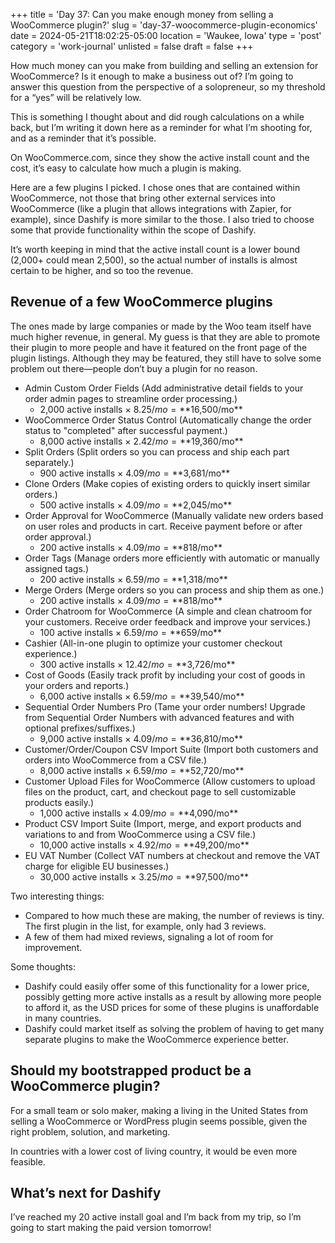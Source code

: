 +++
title = 'Day 37: Can you make enough money from selling a WooCommerce plugin?'
slug = 'day-37-woocommerce-plugin-economics'
date = 2024-05-21T18:02:25-05:00
location = 'Waukee, Iowa'
type = 'post'
category = 'work-journal'
unlisted = false
draft = false
+++

How much money can you make from building and selling an extension for WooCommerce? Is it enough to make a business out of? I’m going to answer this question from the perspective of a solopreneur, so my threshold for a “yes” will be relatively low.

This is something I thought about and did rough calculations on a while back, but I’m writing it down here as a reminder for what I’m shooting for, and as a reminder that it’s possible.

On WooCommerce.com, since they show the active install count and the cost, it’s easy to calculate how much a plugin is making.

Here are a few plugins I picked. I chose ones that are contained within WooCommerce, not those that bring other external services into WooCommerce (like a plugin that allows integrations with Zapier, for example), since Dashify is more similar to the those. I also tried to choose some that provide functionality within the scope of Dashify.

It’s worth keeping in mind that the active install count is a lower bound (2,000+ could mean 2,500), so the actual number of installs is almost certain to be higher, and so too the revenue.

## Revenue of a few WooCommerce plugins

The ones made by large companies or made by the Woo team itself have much higher revenue, in general. My guess is that they are able to promote their plugin to more people and have it featured on the front page of the plugin listings. Although they may be featured, they still have to solve some problem out there—people don’t buy a plugin for no reason.

- Admin Custom Order Fields (Add administrative detail fields to your order admin pages to streamline order processing.)
  -  2,000 active installs × $8.25/mo = **$16,500/mo**
- WooCommerce Order Status Control (Automatically change the order status to "completed" after successful payment.)
  - 8,000 active installs × $2.42/mo = **$19,360/mo**
- Split Orders (Split orders so you can process and ship each part separately.)
  - 900 active installs × $4.09/mo = **$3,681/mo**
- Clone Orders (Make copies of existing orders to quickly insert similar orders.)
  - 500 active installs × $4.09/mo = **$2,045/mo**
- Order Approval for WooCommerce (Manually validate new orders based on user roles and products in cart. Receive payment before or after order approval.)
  - 200 active installs × $4.09/mo = **$818/mo**
- Order Tags (Manage orders more efficiently with automatic or manually assigned tags.)
  - 200 active installs × $6.59/mo = **$1,318/mo**
- Merge Orders (Merge orders so you can process and ship them as one.)
  - 200 active installs × $4.09/mo = **$818/mo**
- Order Chatroom for WooCommerce (A simple and clean chatroom for your customers. Receive order feedback and improve your services.)
  - 100 active installs × $6.59/mo = **$659/mo**
- Cashier (All-in-one plugin to optimize your customer checkout experience.)
  - 300 active installs × $12.42/mo = **$3,726/mo**
- Cost of Goods (Easily track profit by including your cost of goods in your orders and reports.)
  - 6,000 active installs × $6.59/mo = **$39,540/mo**
- Sequential Order Numbers Pro (Tame your order numbers! Upgrade from Sequential Order Numbers with advanced features and with optional prefixes/suffixes.)
  - 9,000 active installs × $4.09/mo = **$36,810/mo**
- Customer/Order/Coupon CSV Import Suite (Import both customers and orders into WooCommerce from a CSV file.)
  - 8,000 active installs × $6.59/mo = **$52,720/mo**
- Customer Upload Files for WooCommerce (Allow customers to upload files on the product, cart, and checkout page to sell customizable products easily.)
  - 1,000 active installs × $4.09/mo = **$4,090/mo**
- Product CSV Import Suite (Import, merge, and export products and variations to and from WooCommerce using a CSV file.)
  - 10,000 active installs × $4.92/mo = **$49,200/mo**
- EU VAT Number (Collect VAT numbers at checkout and remove the VAT charge for eligible EU businesses.)
  - 30,000 active installs × $3.25/mo = **$97,500/mo**

Two interesting things:

- Compared to how much these are making, the number of reviews is tiny. The first plugin in the list, for example, only had 3 reviews.
- A few of them had mixed reviews, signaling a lot of room for improvement.

Some thoughts:

- Dashify could easily offer some of this functionality for a lower price, possibly getting more active installs as a result by allowing more people to afford it, as the USD prices for some of these plugins is unaffordable in many countries.
- Dashify could market itself as solving the problem of having to get many separate plugins to make the WooCommerce experience better.

## Should my bootstrapped product be a WooCommerce plugin?

For a small team or solo maker, making a living in the United States from selling a WooCommerce or WordPress plugin seems possible, given the right problem, solution, and marketing.

In countries with a lower cost of living country, it would be even more feasible.

## What’s next for Dashify

I’ve reached my 20 active install goal and I’m back from my trip, so I’m going to start making the paid version tomorrow!
